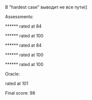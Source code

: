 В "hardest case" выводит не все пути((

Assessments:

****** rated at 84

****** rated at 100

****** rated at 84

****** rated at 100

****** rated at 100

Oracle:

rated at 101

Final score: 98

